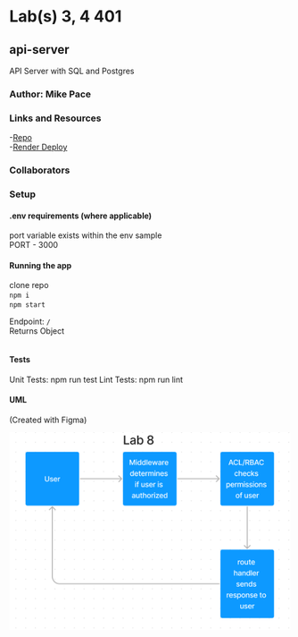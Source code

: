 # Lab(s) 3, 4 401

## api-server

API Server with SQL and Postgres

### Author: Mike Pace

### Links and Resources

-[Repo](https://github.com/catdude2000/auth-api)  
-[Render Deploy](https://mikes-auth-api.onrender.com/)  

### Collaborators  

### Setup

#### .env requirements (where applicable)

port variable exists within the env sample  
PORT - 3000

#### Running the app

clone repo  
`npm i`  
`npm start`  

Endpoint: `/`  
Returns Object

```
```

#### Tests

Unit Tests: npm run test
Lint Tests: npm run lint

#### UML

(Created with Figma)

![UML](assets/401Lab8UML.png)
